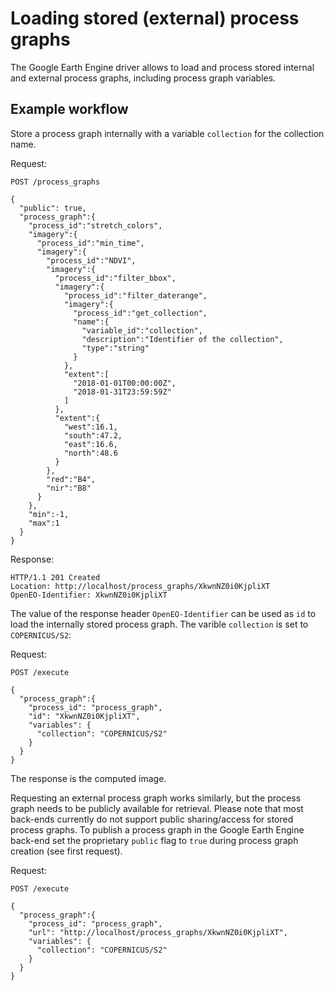 # Loading stored (external) process graphs

The Google Earth Engine driver allows to load and process stored internal and external process graphs, including process graph variables.

## Example workflow

Store a process graph internally with a variable `collection` for the collection name.

Request:

```http
POST /process_graphs

{
  "public": true,
  "process_graph":{
    "process_id":"stretch_colors",
    "imagery":{
      "process_id":"min_time",
      "imagery":{
        "process_id":"NDVI",
        "imagery":{
          "process_id":"filter_bbox",
          "imagery":{
            "process_id":"filter_daterange",
            "imagery":{
              "process_id":"get_collection",
              "name":{
                "variable_id":"collection",
                "description":"Identifier of the collection",
                "type":"string"
              }
            },
            "extent":[
              "2018-01-01T00:00:00Z",
              "2018-01-31T23:59:59Z"
            ]
          },
          "extent":{
            "west":16.1,
            "south":47.2,
            "east":16.6,
            "north":48.6
          }
        },
        "red":"B4",
        "nir":"B8"
      }
    },
    "min":-1,
    "max":1
  }
}
```

Response:

```http
HTTP/1.1 201 Created
Location: http://localhost/process_graphs/XkwnNZ0i0KjpliXT
OpenEO-Identifier: XkwnNZ0i0KjpliXT
```

The value of the response header `OpenEO-Identifier` can be used as `id` to load the internally stored process graph. The varible `collection` is set to `COPERNICUS/S2`:


Request:

```http
POST /execute

{
  "process_graph":{
    "process_id": "process_graph",
    "id": "XkwnNZ0i0KjpliXT",
    "variables": {
      "collection": "COPERNICUS/S2"
    }
  }
}
```

The response is the computed image.

Requesting an external process graph works similarly, but the process graph needs to be publicly available for retrieval. Please note that most back-ends currently do not support public sharing/access for stored process graphs. To publish a process graph in the Google Earth Engine back-end set the proprietary `public` flag to `true` during process graph creation (see first request).

Request:

```http
POST /execute

{
  "process_graph":{
    "process_id": "process_graph",
    "url": "http://localhost/process_graphs/XkwnNZ0i0KjpliXT",
    "variables": {
      "collection": "COPERNICUS/S2"
    }
  }
}
```

